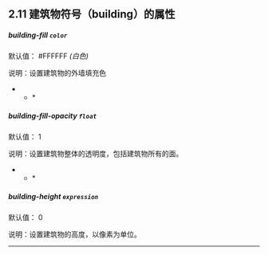 ## 2.11 建筑物符号（building）的属性

##### building-fill `color`

默认值： #FFFFFF _(白色)_

说明：设置建筑物的外墙填充色

* * * 
##### building-fill-opacity `float`

默认值： 1

说明：设置建筑物整体的透明度，包括建筑物所有的面。

* * * 
##### building-height `expression`

默认值： 0

说明：设置建筑物的高度，以像素为单位。

* * *